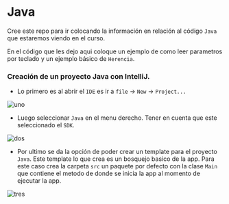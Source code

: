 # Java


Cree este repo para ir colocando la información en relación al código `Java` que estaremos viendo en el curso. 

En el código que les dejo aqui coloque un ejemplo de como leer parametros por teclado y un ejemplo básico de `Herencia`.


### Creación de un proyecto Java con IntelliJ. 

- Lo primero es al abrir el `IDE` es ir a `file` -> `New` -> `Project...`

![uno](https://github.com/jghg02/AllJava/blob/master/img/1.png)

- Luego seleccionar `Java` en el menu derecho. Tener en cuenta que este seleccionado el `SDK`.

![dos](https://github.com/jghg02/AllJava/blob/master/img/2.png)

- Por ultimo se da la opción de poder crear un template para el proyecto `Java`. Este template lo que crea es un bosquejo basico de la app. Para este caso crea la carpeta `src` un paquete por defecto con la clase `Main` que contiene el metodo de donde se inicia la app al momento de ejecutar la app. 

![tres](https://github.com/jghg02/AllJava/blob/master/img/3.png)
